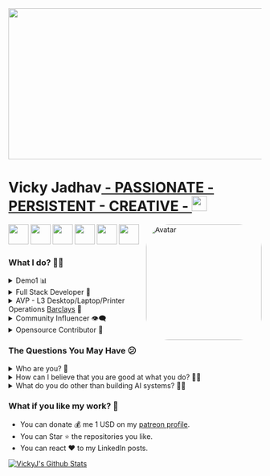 <meta name="viewport" content="width=device-width, initial-scale=1">

<img src="https://github.com/trickyj/trickyj/blob/master/logos/3.gif" height="300px" width="900px" />

<h1>Vicky Jadhav<a href="https://www.linkedin.com/in/jadhavvicky/"> - PASSIONATE - PERSISTENT - CREATIVE - </a><img src="https://github.com/trickyj/trickyj/blob/master/logos/Hi.gif" width="30px"></h1>
<img align='right' src="https://github.com/trickyj/trickyj/blob/master/logos/vicky_profile_pic.jpg" alt="Avatar" Style="border-radius: 20%;" width="230"  />

<a href="https://www.linkedin.com/in/jadhavvicky/"><img src="https://github.com/trickyj/trickyj/blob/master/logos/linkedin.png" width="40" /></a>
<a href="https://github.com/trickyj"><img src="https://github.com/trickyj/trickyj/blob/master/logos/github-logo.png" width="40" /></a>
<a href="https://www.facebook.com/profile.php?id=100041464388622"><img src="https://github.com/trickyj/trickyj/blob/master/logos/facebook.png" width="40" /></a>
<a href="mailto:tricky.j@yahoo.com"><img src="https://github.com/trickyj/trickyj/blob/master/logos/google-plus.png" width="40" /></a>
<a href="https://twitter.com/vickydtricky"><img src="https://github.com/trickyj/trickyj/blob/master/logos/twitter.png" width="40" /></a>
<a href="#"><img src="https://github.com/trickyj/trickyj/blob/master/logos/instagram.png" width="40" /></a>

<h3>What I do? 👨‍💻</h3>
<details>
<summary>Demo1 📊</summary>
<ul>
  <li><a href="#">Demo1</a></li>
  <li><a href="#">Demo2</a></li>
  <li><a href="#">Demo3</a></li>
  <li><a href="#">Demo4</a></li>
  <li><a href="#">Demo5</li>
  <li><a href="#">Demo6</a></li>
  <li><a href="#">Demo7</a></li>
  <li>Many more on and out of Github...</li>
</ul>
</details>
<details>
<summary>Full Stack Developer 🍥</summary>
  <ul>
    <li><a href="#">Demo1</a></li>
    <li><a href="#">Demo2</a></li>
    <li><a href="#">Demo3</a></li>
    <li><a href="#">Demo4</a></li>
    <li>Many more on and out of Github...</li>
  </ul>
</details>
<details>
  <summary>AVP - L3 Desktop/Laptop/Printer Operations <a href="https://home.barclays/">Barclays</a> 🤖</summary>
  <ul>
    <li>Working on Windows / Mac infra. Troubleshooting and debugging issues related to windows OS and various internal / external applications on windows platforms</li>
    <li>Mainintaing and troubleshooting issues over the network, AD, GPO's etc...</li>
  </ul>
</details>
<details>
<summary>Community Influencer 👁️‍🗨️</summary>
<ul>
  <li><a href="https://github.com/trickyj/">Github</a></li>
  <li>Join Me on LinkedIn to see my daily posts.</li>
</ul>
</details>
<details>
<summary>Opensource Contributor 📝</summary>
  <ul>
    <li>You can get detailed information of my contributions <a href="https://scrollunlock.wordpress.com/about/">here</a>.</li>
    <li>You can also scroll down and get the information on my <a href="https://github.com/Trickyj">github profile</a>.</li>
  </ul>
</details>

<h3>The Questions You May Have 😕</h3>
<details>
  <summary>Who are you? 👨</summary>
  <pre>
  A passionate individual who always thrive to work on end to end products which develop sustainable and scalable social and
  technical systems to create impact.<br>
  </pre>
</details>
<details>
  <summary>How can I believe that you are good at what you do? 🤷‍♂️</summary>
  <ul>
    <li>Under consturction....</li>
    <li>Under consturction....</li>
    <li>Under consturction....</li>
    <li>Under consturction....</li>
  </ul>
</details>
<details>
<summary>What do you do other than building AI systems? 💁‍♂️</summary>
  <ul>
    <li>I write blogs about powerful lessons in personal changes. You can visit my blog site at <a href="https://scrollunlock.wordpress.com">ashutoshhathidara.wordpress.com</a>.</li>
    <li>Under construction</li>
    <li>I design, build and deploy beautiful websites. Whenever I am free, I am used to create designs in Figma.</li>
  </ul>
</details>

<h3>What if you like my work? 🤩</h3>
<ul>
  <li>You can donate 💰 me 1 USD on my <a href="https://www.patreon.com/">patreon profile</a>.</li>
  <li>You can Star ⭐ the repositories you like.</li>
  <li>You can react ❤️ to my LinkedIn posts.</li>
</ul>

[![VickyJ's Github Stats](https://github-readme-stats.vercel.app/api?username=trickyj&show_icons=true&count_private=true)](https://github.com/trickyj/)